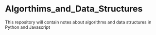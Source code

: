 # Algorthims_and_Data_Structures
This repository will contain notes about algorithms and data structures in Python and Javascript
